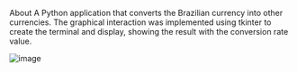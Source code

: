About
A Python application that converts the Brazilian currency into other currencies. The graphical interaction was implemented using tkinter to create the terminal and display, showing the result with the conversion rate value.

![image](https://github.com/user-attachments/assets/dfca94c5-68a3-4c99-bbf3-a7b68f75f5dd)
